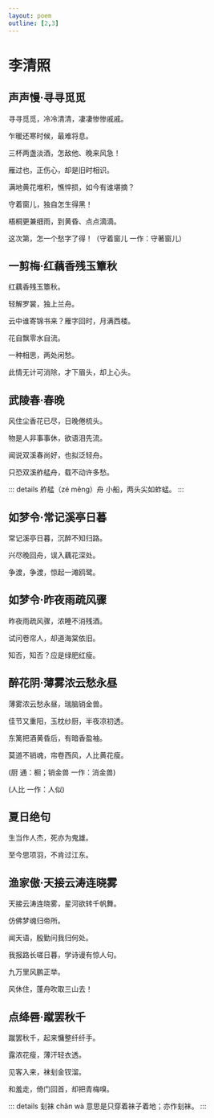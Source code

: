 ```yaml
---
layout: poem
outline: [2,3]
---
```



# 李清照

## 声声慢·寻寻觅觅

寻寻觅觅，冷冷清清，凄凄惨惨戚戚。

乍暖还寒时候，最难将息。

三杯两盏淡酒，怎敌他、晚来风急！

雁过也，正伤心，却是旧时相识。

满地黄花堆积，憔悴损，如今有谁堪摘？

守着窗儿，独自怎生得黑！

梧桐更兼细雨，到黄昏、点点滴滴。

这次第，怎一个愁字了得！（守着窗儿 一作：守著窗儿）

## 一剪梅·红藕香残玉簟秋

红藕香残玉簟秋。

轻解罗裳，独上兰舟。

云中谁寄锦书来？雁字回时，月满西楼。

花自飘零水自流。

一种相思，两处闲愁。

此情无计可消除，才下眉头，却上心头。

## 武陵春·春晚

风住尘香花已尽，日晚倦梳头。

物是人非事事休，欲语泪先流。

闻说双溪春尚好，也拟泛轻舟。

只恐双溪舴艋舟，载不动许多愁。

::: details 舴艋（zé měng）舟
小船，两头尖如蚱蜢。
:::

## 如梦令·常记溪亭日暮

常记溪亭日暮，沉醉不知归路。

兴尽晚回舟，误入藕花深处。

争渡，争渡，惊起一滩鸥鹭。

## 如梦令·昨夜雨疏风骤

昨夜雨疏风骤，浓睡不消残酒。

试问卷帘人，却道海棠依旧。

知否，知否？应是绿肥红瘦。

## 醉花阴·薄雾浓云愁永昼

薄雾浓云愁永昼，瑞脑销金兽。

佳节又重阳，玉枕纱厨，半夜凉初透。

东篱把酒黄昏后，有暗香盈袖。

莫道不销魂，帘卷西风，人比黄花瘦。

(厨 通：橱；销金兽 一作：消金兽)

(人比 一作：人似)

## 夏日绝句

生当作人杰，死亦为鬼雄。

至今思项羽，不肯过江东。

## 渔家傲·天接云涛连晓雾

天接云涛连晓雾，星河欲转千帆舞。

仿佛梦魂归帝所。

闻天语，殷勤问我归何处。

我报路长嗟日暮，学诗谩有惊人句。

九万里风鹏正举。

风休住，蓬舟吹取三山去！

## 点绛唇·蹴罢秋千

蹴罢秋千，起来慵整纤纤手。

露浓花瘦，薄汗轻衣透。

见客入来，袜刬金钗溜。

和羞走，倚门回首，却把青梅嗅。

::: details 刬袜 chǎn wà
意思是只穿着袜子着地；亦作刬袜。
:::
